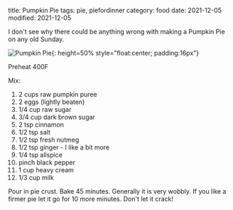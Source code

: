 title: Pumpkin Pie
tags: pie, piefordinner
category: food
date: 2021-12-05
modified: 2021-12-05

I don't see why there could be anything wrong with making a Pumpkin Pie on any old Sunday.

![Pumpkin Pie]({static}/images/2021/IMG_4316.jpg){: height=50% style="float:center; padding:16px"}


Preheat 400F

Mix:

1. 2 cups raw pumpkin puree
2. 2 eggs (lightly beaten)
3. 1/4 cup raw sugar
4. 3/4 cup dark brown sugar
5. 2 tsp cinnamon
6. 1/2 tsp salt
7. 1/2 tsp fresh nutmeg
8. 1/2 tsp ginger - I like a bit more
9. 1/4 tsp allspice
10. pinch black pepper
11. 1 cup heavy cream
12. 1/3 cup milk

Pour in pie crust.  Bake 45 minutes.   Generally it is very wobbly.   If you like a firmer pie let it go for 10 more minutes.   Don't let it crack!

